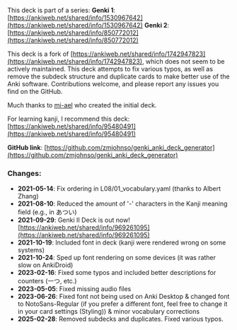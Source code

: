 This deck is part of a series:
**Genki 1**: [https://ankiweb.net/shared/info/1530967642](https://ankiweb.net/shared/info/1530967642)
**Genki 2**: [https://ankiweb.net/shared/info/850772012](https://ankiweb.net/shared/info/850772012)

This deck is a fork of [https://ankiweb.net/shared/info/1742947823](https://ankiweb.net/shared/info/1742947823), which does not seem to be actively maintained.
This deck attempts to fix various typos, as well as remove the subdeck structure and duplicate cards to make better use of the Anki software. Contributions welcome, and please report any issues you find on the GitHub.

Much thanks to [mi-ael](https://github.com/mi-ael) who created the initial deck.

For learning kanji, I recommend this deck: [https://ankiweb.net/shared/info/95480491](https://ankiweb.net/shared/info/95480491)

**GitHub link**: [https://github.com/zmjohnso/genki_anki_deck_generator](https://github.com/zmjohnso/genki_anki_deck_generator)

### Changes:

- **2021-05-14**: Fix ordering in L08/01_vocabulary.yaml (thanks to Albert Zhang)
- **2021-08-10**: Reduced the amount of '-' characters in the Kanji meaning field (e.g., in あつい)
- **2021-09-29**: Genki II Deck is out now! [https://ankiweb.net/shared/info/969261095](https://ankiweb.net/shared/info/969261095)
- **2021-10-19**: Included font in deck (kanji were rendered wrong on some systems)
- **2021-10-24**: Sped up font rendering on some devices (it was rather slow on AnkiDroid)
- **2023-02-16**: Fixed some typos and included better descriptions for counters (一つ, etc.)
- **2023-05-05**: Fixed missing audio files
- **2023-06-26**: Fixed font not being used on Anki Desktop & changed font to NotoSans-Regular (if you prefer a different font, feel free to change it in your card settings (Styling)) & minor vocabulary corrections
- **2025-02-28**: Removed subdecks and duplicates. Fixed various typos.
